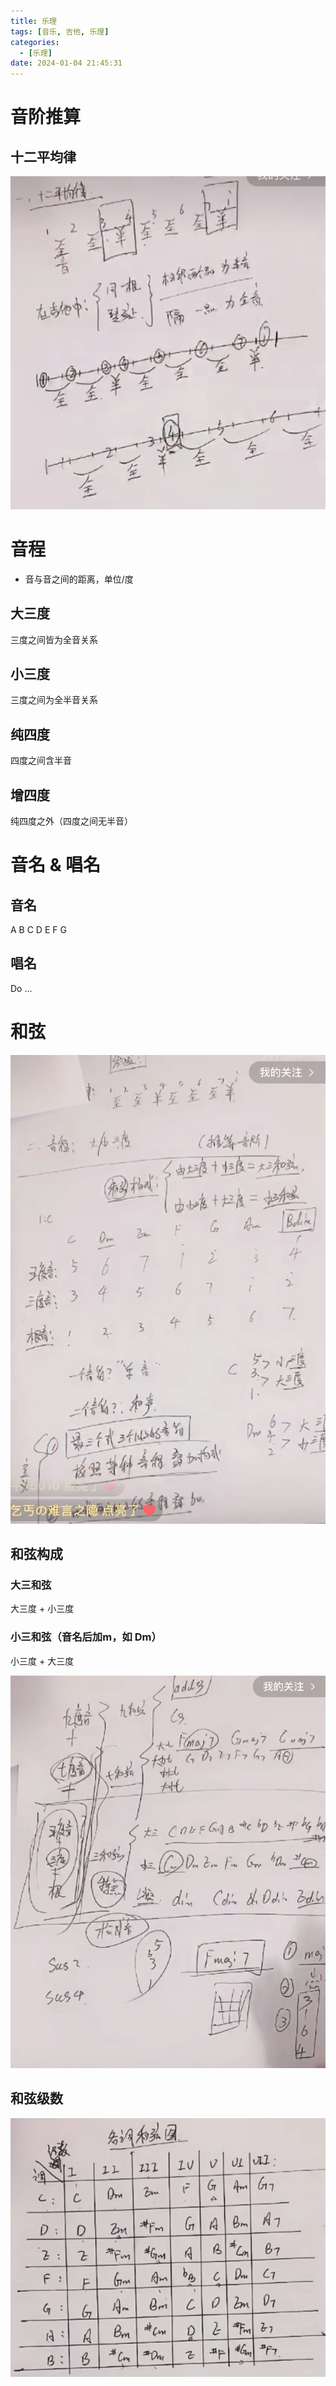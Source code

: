 ```yaml
---
title: 乐理
tags: [音乐, 吉他, 乐理]
categories:
  - [乐理]
date: 2024-01-04 21:45:31
---
```


# 音阶推算

## 十二平均律

![image-20240114211936310](Music-Theory/image-20240114211936310.png)

# 音程

- 音与音之间的距离，单位/度

## 大三度

三度之间皆为全音关系

## 小三度

三度之间为全半音关系

## 纯四度

四度之间含半音

## 增四度

纯四度之外（四度之间无半音）

# 音名 & 唱名

## 音名

A B C D E F G

## 唱名

Do ...

# 和弦

![image-20240115122124843](Music-Theory/image-20240115122124843.png)

## 和弦构成

### 大三和弦

大三度 + 小三度

### 小三和弦（音名后加m，如 Dm）

小三度 + 大三度

![image-20240115154436648](Music-Theory/image-20240115154436648.png)

## 和弦级数

![image-20240117110605931](Music-Theory/image-20240117110605931.png)

